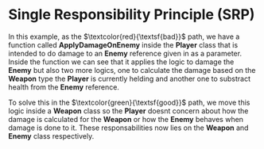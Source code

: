 # Single Responsibility Principle (SRP)

In this example, as the $\textcolor{red}{\textsf{bad}}$ path, we have a function called **ApplyDamageOnEnemy** inside the **Player** class that is intended to do damage to an **Enemy** reference given in as a parameter.
Inside the function we can see that it applies the logic to damage the **Enemy** but also two more logics, one to calculate the damage based on the **Weapon** type the **Player** is currently helding and another one to substract health from the **Enemy** reference.

To solve this in the $\textcolor{green}{\textsf{good}}$ path, we move this logic inside a **Weapon** class so the **Player** doesnt concern about how the damage is calculated for the **Weapon** or how the **Enemy** behaves when damage is done to it. These responsabilities now lies on the **Weapon** and **Enemy** class respectively.
